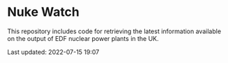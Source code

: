 # Nuke Watch

This repository includes code for retrieving the latest information available on the output of EDF nuclear power plants in the UK.

Last updated: 2022-07-15 19:07